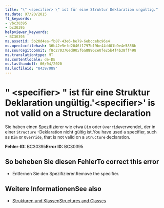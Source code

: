 ```yaml
---
title: "\" <specifier> \" ist für eine Struktur Deklaration ungültig."
ms.date: 07/20/2015
f1_keywords:
- vbc30395
- bc30395
helpviewer_keywords:
- BC30395
ms.assetid: 5b20d4ea-fb87-43e6-be79-6ebccebc96a4
ms.openlocfilehash: 36b42e5efd2046f1797b19be44dd01b9e4e5858b
ms.sourcegitcommit: f8c270376ed905f6a8896ce0fe25b4f4b38ff498
ms.translationtype: MT
ms.contentlocale: de-DE
ms.lasthandoff: 06/04/2020
ms.locfileid: "84397089"
---
```

# <a name="specifier-is-not-valid-on-a-structure-declaration"></a><span data-ttu-id="0323f-102">" \<specifier> " ist für eine Struktur Deklaration ungültig.</span><span class="sxs-lookup"><span data-stu-id="0323f-102">'\<specifier>' is not valid on a Structure declaration</span></span>
<span data-ttu-id="0323f-103">Sie haben einen Spezifizierer wie etwa `Dim` oder `Override`verwendet, der in einer `Structure` -Deklaration nicht gültig ist.</span><span class="sxs-lookup"><span data-stu-id="0323f-103">You have used a specifier, such as `Dim` or `Override`, that is not valid on a `Structure` declaration.</span></span>  
  
 <span data-ttu-id="0323f-104">**Fehler-ID:** BC30395</span><span class="sxs-lookup"><span data-stu-id="0323f-104">**Error ID:** BC30395</span></span>  
  
## <a name="to-correct-this-error"></a><span data-ttu-id="0323f-105">So beheben Sie diesen Fehler</span><span class="sxs-lookup"><span data-stu-id="0323f-105">To correct this error</span></span>  
  
- <span data-ttu-id="0323f-106">Entfernen Sie den Spezifizierer.</span><span class="sxs-lookup"><span data-stu-id="0323f-106">Remove the specifier.</span></span>  
  
## <a name="see-also"></a><span data-ttu-id="0323f-107">Weitere Informationen</span><span class="sxs-lookup"><span data-stu-id="0323f-107">See also</span></span>

- [<span data-ttu-id="0323f-108">Strukturen und Klassen</span><span class="sxs-lookup"><span data-stu-id="0323f-108">Structures and Classes</span></span>](../programming-guide/language-features/data-types/structures-and-classes.md)
